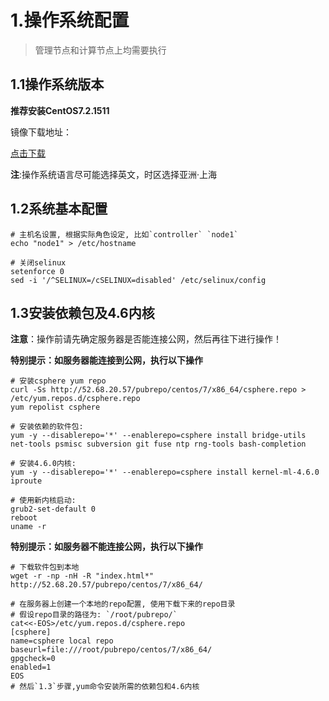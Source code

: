 # 1.操作系统配置

> 管理节点和计算节点上均需要执行

## 1.1操作系统版本

**推荐安装CentOS7.2.1511**

镜像下载地址：

[点击下载](http://centos.ustc.edu.cn/centos/7.2.1511/isos/x86_64/CentOS-7-x86_64-Minimal-1511.iso)

**注**:操作系统语言尽可能选择英文，时区选择亚洲·上海

## 1.2系统基本配置

```
# 主机名设置, 根据实际角色设定, 比如`controller` `node1`
echo "node1" > /etc/hostname

# 关闭selinux
setenforce 0
sed -i '/^SELINUX=/cSELINUX=disabled' /etc/selinux/config
```

## 1.3安装依赖包及4.6内核

**注意**：操作前请先确定服务器是否能连接公网，然后再往下进行操作！

**特别提示：如服务器能连接到公网，执行以下操作**
```
# 安装csphere yum repo
curl -Ss http://52.68.20.57/pubrepo/centos/7/x86_64/csphere.repo > /etc/yum.repos.d/csphere.repo
yum repolist csphere

# 安装依赖的软件包:
yum -y --disablerepo='*' --enablerepo=csphere install bridge-utils net-tools psmisc subversion git fuse ntp rng-tools bash-completion

# 安装4.6.0内核:
yum -y --disablerepo='*' --enablerepo=csphere install kernel-ml-4.6.0 iproute

# 使用新内核启动:
grub2-set-default 0
reboot
uname -r
```
**特别提示：如服务器不能连接公网，执行以下操作**
```
# 下载软件包到本地
wget -r -np -nH -R "index.html*" http://52.68.20.57/pubrepo/centos/7/x86_64/

# 在服务器上创建一个本地的repo配置, 使用下载下来的repo目录
# 假设repo目录的路径为: `/root/pubrepo/`
cat<<-EOS>/etc/yum.repos.d/csphere.repo 
[csphere]
name=csphere local repo
baseurl=file:///root/pubrepo/centos/7/x86_64/
gpgcheck=0
enabled=1
EOS
# 然后`1.3`步骤,yum命令安装所需的依赖包和4.6内核
```